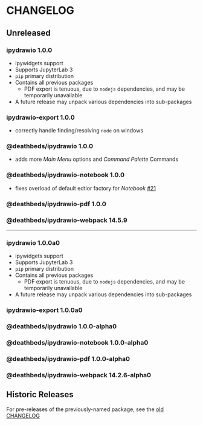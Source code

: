 # CHANGELOG

## Unreleased

### ipydrawio 1.0.0

- ipywidgets support
- Supports JupyterLab 3
- `pip` primary distribution
- Contains all previous packages
  - PDF export is tenuous, due to `nodejs` dependencies, and may be temporarily
    unavailable
- A future release may unpack various dependencies into sub-packages

### ipydrawio-export 1.0.0

- correctly handle finding/resolving `node` on windows

### @deathbeds/ipydrawio 1.0.0

- adds more _Main Menu_ options and _Command Palette_ Commands

### @deathbeds/ipydrawio-notebook 1.0.0

- fixes overload of default edtior factory for _Notebook_ [#21]

### @deathbeds/ipydrawio-pdf 1.0.0

### @deathbeds/ipydrawio-webpack 14.5.9

[#21]: https://github.com/deathbeds/ipydrawio/issues/21

---

### ipydrawio 1.0.0a0

- ipywidgets support
- Supports JupyterLab 3
- `pip` primary distribution
- Contains all previous packages
  - PDF export is tenuous, due to `nodejs` dependencies, and may be temporarily
    unavailable
- A future release may unpack various dependencies into sub-packages

### ipydrawio-export 1.0.0a0

### @deathbeds/ipydrawio 1.0.0-alpha0

### @deathbeds/ipydrawio-notebook 1.0.0-alpha0

### @deathbeds/ipydrawio-pdf 1.0.0-alpha0

### @deathbeds/ipydrawio-webpack 14.2.6-alpha0

## Historic Releases

For pre-releases of the previously-named package, see the [old CHANGELOG][]

[old changelog]:
  https://github.com/deathbeds/ipydrawio/tree/3a577ac/CHANGELOG.md
